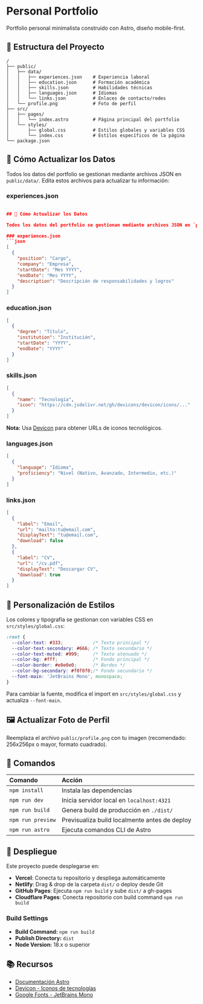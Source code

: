 # Personal Portfolio

Portfolio personal minimalista construido con Astro, diseño mobile-first.

## 🚀 Estructura del Proyecto

```text
/
├── public/
│   ├── data/
│   │   ├── experiences.json    # Experiencia laboral
│   │   ├── education.json      # Formación académica
│   │   ├── skills.json         # Habilidades técnicas
│   │   ├── languages.json      # Idiomas
│   │   └── links.json          # Enlaces de contacto/redes
│   └── profile.png             # Foto de perfil
├── src/
│   ├── pages/
│   │   └── index.astro         # Página principal del portfolio
│   └── styles/
│       ├── global.css          # Estilos globales y variables CSS
│       └── index.css           # Estilos específicos de la página
└── package.json
```

## 📝 Cómo Actualizar los Datos

Todos los datos del portfolio se gestionan mediante archivos JSON en `public/data/`. Edita estos archivos para actualizar tu información:

### experiences.json

```json

## 📝 Cómo Actualizar los Datos

Todos los datos del portfolio se gestionan mediante archivos JSON en `public/data/`. Edita estos archivos para actualizar tu información:

### experiences.json
```json
[
  {
    "position": "Cargo",
    "company": "Empresa",
    "startDate": "Mes YYYY",
    "endDate": "Mes YYYY",
    "description": "Descripción de responsabilidades y logros"
  }
]
```

### education.json

```json
[
  {
    "degree": "Título",
    "institution": "Institución",
    "startDate": "YYYY",
    "endDate": "YYYY"
  }
]
```

### skills.json

```json
[
  {
    "name": "Tecnología",
    "icon": "https://cdn.jsdelivr.net/gh/devicons/devicon/icons/..."
  }
]
```

**Nota:** Usa [Devicon](https://devicon.dev/) para obtener URLs de iconos tecnológicos.

### languages.json

```json
[
  {
    "language": "Idioma",
    "proficiency": "Nivel (Nativo, Avanzado, Intermedio, etc.)"
  }
]
```

### links.json

```json
[
  {
    "label": "Email",
    "url": "mailto:tu@email.com",
    "displayText": "tu@email.com",
    "download": false
  },
  {
    "label": "CV",
    "url": "/cv.pdf",
    "displayText": "Descargar CV",
    "download": true
  }
]
```

## 🎨 Personalización de Estilos

Los colores y tipografía se gestionan con variables CSS en `src/styles/global.css`:

```css
:root {
  --color-text: #333;           /* Texto principal */
  --color-text-secondary: #666; /* Texto secundario */
  --color-text-muted: #999;     /* Texto atenuado */
  --color-bg: #fff;             /* Fondo principal */
  --color-border: #e0e0e0;      /* Bordes */
  --color-bg-secondary: #f0f0f0;/* Fondo secundario */
  --font-main: 'JetBrains Mono', monospace;
}
```

Para cambiar la fuente, modifica el import en `src/styles/global.css` y actualiza `--font-main`.

## 🖼️ Actualizar Foto de Perfil

Reemplaza el archivo `public/profile.png` con tu imagen (recomendado: 256x256px o mayor, formato cuadrado).

## 🧞 Comandos

| Comando                   | Acción                                           |
| :------------------------ | :----------------------------------------------- |
| `npm install`             | Instala las dependencias                         |
| `npm run dev`             | Inicia servidor local en `localhost:4321`        |
| `npm run build`           | Genera build de producción en `./dist/`          |
| `npm run preview`         | Previsualiza build localmente antes de deploy    |
| `npm run astro`           | Ejecuta comandos CLI de Astro                    |

## 🚀 Despliegue

Este proyecto puede desplegarse en:

- **Vercel**: Conecta tu repositorio y despliega automáticamente
- **Netlify**: Drag & drop de la carpeta `dist/` o deploy desde Git
- **GitHub Pages**: Ejecuta `npm run build` y sube `dist/` a gh-pages
- **Cloudflare Pages**: Conecta repositorio con build command `npm run build`

### Build Settings

- **Build Command:** `npm run build`
- **Publish Directory:** `dist`
- **Node Version:** 18.x o superior

## 📚 Recursos

- [Documentación Astro](https://docs.astro.build)
- [Devicon - Iconos de tecnologías](https://devicon.dev/)
- [Google Fonts - JetBrains Mono](https://fonts.google.com/specimen/JetBrains+Mono)
